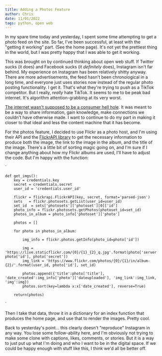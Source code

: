 ```yaml
---
title: Adding a Photos Feature
author: Chris
date: 11/01/2022
tags: python, open web
---
```


In my spare time today and yesterday, I spent some time attempting to get a photo feed on the site. So far, I've been successful, at least with the "getting it working" part. (See the home page). It's not yet the prettiest thing in the world, but I was pretty happy that I was able to get it working.

This was brought on by continued thinking about open web stuff. If Twitter sucks (it does) and Facebook sucks (it *definitely* does), Instagram isn't far behind. My experience on Instagram has been relatively shitty anyway. There are more advertisements, the feed hasn't been chronological in a long time, and everyone just uses stories now instead of the regular photo posting functionality. I get it. That's what they're trying to push as a TikTok competitor. But I really, *really* hate TikTok. It seems to me to be peak bad internet. It's algorithm attention-grabbing at its very worst.

[The internet wasn't supposed to be a consumer hell hole](https://cheapskatesguide.org/articles/reflections-on-the-internet.html). It was meant to be a way to share information, gain knowledge, make connections we couldn't have otherwise made. I want to continue to do my part in making it closer to that ideal and less the content machine that it has become.

For the photos feature, I decided to use Flickr as a photo host, and I'm using their API and the [FlickrAPI library](https://stuvel.eu/software/flickrapi/) to get the necessary information to produce both the image, the link to the image in the album, and the title of the image. There's a little bit of sorting magic going on, and I'm sure if I change anything about how my Flickr albums are used, I'll have to adjust the code. But I'm happy with the function:

`

    def get_imgs():
        key = credentials.key
        secret = credentials.secret
        user_id = 'credentials.user_id'

        flickr = flickrapi.FlickrAPI(key, secret, format='parsed-json')
        sets   = flickr.photosets.getList(user_id=user_id)
        set_id  = sets['photosets']['photoset'][0]['id']
        photo_info = flickr.photosets.getPhotos(photoset_id=set_id)
        photos_in_album = photo_info['photoset']['photo']

        photos = []

        for photo in photos_in_album:

            img_info = flickr.photos.getInfo(photo_id=photo['id'])

            img = 'https://live.staticflickr.com/{0}/{1}_{2}_q.jpg'.format(photo['server'], photo['id'], photo['secret'])
            img_link = 'https://www.flickr.com/photos/{0}/{1}/in/album-{2}/'.format(user_id, photo['id'], set_id)
            
            photos.append({'title':photo['title'], 'date_created':img_info['photo']['dateuploaded'], 'img_link':img_link, 'img':img})
            photos.sort(key=lambda x:x['date_created'], reverse=True)

        return(photos)
        
`

Then I take that data, throw it in a dictionary for an index function that produces the home page, and use that to render the images. Pretty cool.

Back to yesterday's point... this clearly doesn't "reproduce" Instagram in any way. You lose some follow-ability here, and I'm obviously not trying to make some clone with captions, likes, comments, or stories. But it is a way to just put up what I'm doing and who I want to be in the digital space. If we could be happy enough with stuff like this, I think we'd all be better off.